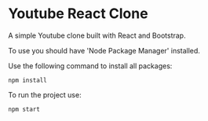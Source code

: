 # Youtube React Clone

A simple Youtube clone built with React and Bootstrap.

To use you should have 'Node Package Manager' installed.

Use the following command to install all packages: 
```
npm install
```

To run the project use: 
```
npm start
```